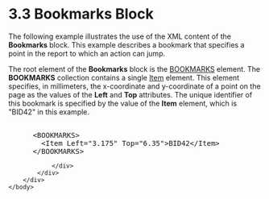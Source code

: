 <html dir="LTR" xmlns:mshelp="http://msdn.microsoft.com/mshelp" xmlns:ddue="http://ddue.schemas.microsoft.com/authoring/2003/5" xmlns:xlink="http://www.w3.org/1999/xlink" xmlns:tool="http://www.microsoft.com/tooltip">
    <head>
        <meta http-equiv="Content-Type" content="text/html; CHARSET=utf-8"></meta>
        <meta name="save" content="history"></meta>
        <title>3.3 Bookmarks Block</title>
        <xml>
            <mshelp:toctitle title="3.3 Bookmarks Block"></mshelp:toctitle>
            <mshelp:rltitle title="[MS-RGDI]: Bookmarks Block"></mshelp:rltitle>
            <mshelp:keyword index="A" term="b57a0dec-187a-44d2-b9b7-a0352faafea2"></mshelp:keyword>
            <mshelp:attr name="DCSext.ContentType" value="open specification"></mshelp:attr>
            <mshelp:attr name="AssetID" value="b57a0dec-187a-44d2-b9b7-a0352faafea2"></mshelp:attr>
            <mshelp:attr name="TopicType" value="kbRef"></mshelp:attr>
            <mshelp:attr name="DCSext.Title" value="[MS-RGDI]: Bookmarks Block" />
        </xml>
    </head>
    <body>
        <div id="header">
            <h1 class="heading">3.3 Bookmarks Block</h1>
        </div>
        <div id="mainSection">
            <div id="mainBody">
                <div id="allHistory" class="saveHistory"></div>
                <div id="sectionSection0" class="section" name="collapseableSection">
                    

<p>The following example illustrates the use of the XML content
of the <b>Bookmarks</b> block. This example describes a bookmark that specifies
a point in the report to which an action can jump.</p>

<p>The root element of the <b>Bookmarks</b> block is the <a href="0ad5154a-e8ed-4fa4-a6d2-100313b0086b.htm">BOOKMARKS</a> element. The <b>BOOKMARKS</b>
collection contains a single <a href="d9e55a22-e349-488d-b9f2-5656a8e2daea.htm">Item</a>
element. This element specifies, in millimeters, the x-coordinate and
y-coordinate of a point on the page as the values of the <b>Left</b> and <b>Top</b>
attributes. The unique identifier of this bookmark is specified by the value of
the <b>Item</b> element, which is &quot;BID42&quot; in this example.</p>

<dl>
<dd>
<div><pre>  
 &lt;BOOKMARKS&gt;
   &lt;Item Left=&quot;3.175&quot; Top=&quot;6.35&quot;&gt;BID42&lt;/Item&gt;
 &lt;/BOOKMARKS&gt;
</pre></div>
</dd></dl>


                </div>
            </div>
        </div>
    </body>
</html>